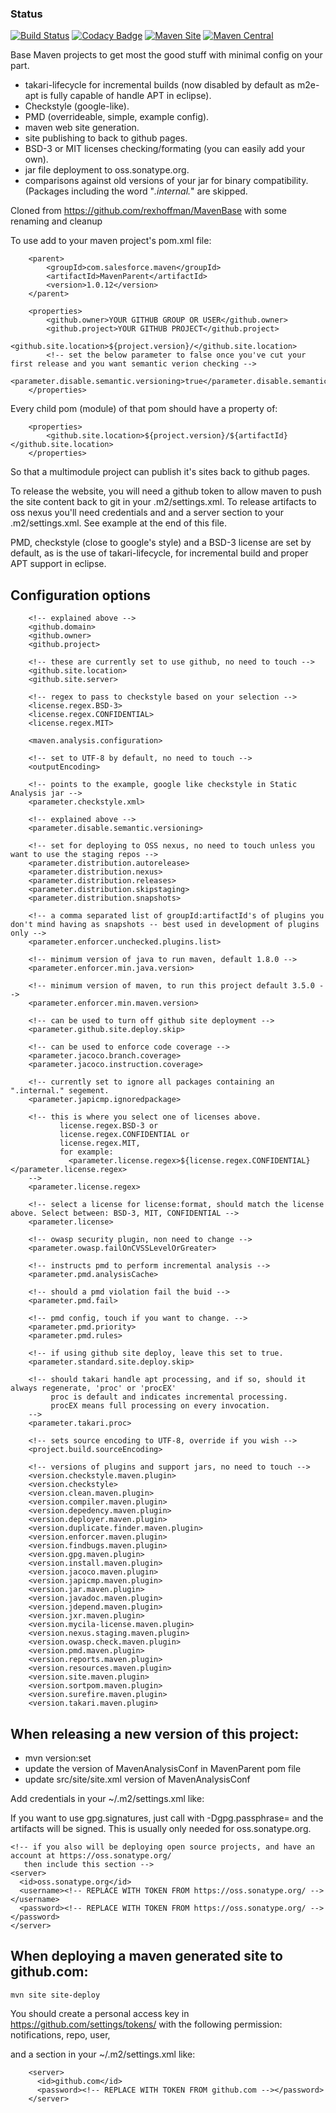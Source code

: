 ### Status ###

[![Build Status](https://travis-ci.org/salesforce/MavenParent.svg?branch=master)](https://travis-ci.org/salesforce/MavenParent)
[![Codacy Badge](https://api.codacy.com/project/badge/Grade/e23ae73e84bc4b76b912afdeb679dc22)](https://www.codacy.com/app/rexhoffman/MavenParent?utm_source=github.com&amp;utm_medium=referral&amp;utm_content=salesforce/MavenParent&amp;utm_campaign=Badge_Grade)
[![Maven Site](https://img.shields.io/badge/maven_site-1.0.11-green.svg)](https://salesforce.github.com/MavenParent/1.0.11/index.html)
[![Maven Central](https://maven-badges.herokuapp.com/maven-central/com.salesforce.maven/MavenParent/badge.svg)](https://maven-badges.herokuapp.com/maven-central/com.salesforce.maven/MavenParent)


Base Maven projects to get most the good stuff with minimal config on your part.
 * takari-lifecycle for incremental builds (now disabled by default as m2e-apt is fully capable of handle APT in eclipse).
 * Checkstyle (google-like).
 * PMD (overrideable, simple, example config).
 * maven web site generation.
 * site publishing to back to github pages.
 * BSD-3 or MIT licenses checking/formating (you can easily add your own).
 * jar file deployment to oss.sonatype.org.
 * comparisons against old versions of your jar for binary compatibility.  (Packages including the word "*.internal.*" are skipped.

Cloned from https://github.com/rexhoffman/MavenBase with some renaming and cleanup

To use add to your maven project's pom.xml file:

```
    <parent>
        <groupId>com.salesforce.maven</groupId>
        <artifactId>MavenParent</artifactId>
        <version>1.0.12</version>
    </parent>
```

```
    <properties>
        <github.owner>YOUR GITHUB GROUP OR USER</github.owner>
        <github.project>YOUR GITHUB PROJECT</github.project>
        <github.site.location>${project.version}/</github.site.location>
        <!-- set the below parameter to false once you've cut your first release and you want semantic verion checking -->
        <parameter.disable.semantic.versioning>true</parameter.disable.semantic.versioning>
    </properties>
```

Every child pom (module) of that pom should have a property of:

```
    <properties>
        <github.site.location>${project.version}/${artifactId}</github.site.location>
    </properties>
```

So that a multimodule project can publish it's sites back to github pages.

To release the website, you will need a github token to allow maven to push the site content back to git in your .m2/settings.xml.
To release artifacts to oss nexus you'll need credentials and and a server section to your .m2/settings.xml.  See example at the end of this file.


PMD, checkstyle (close to google's style) and a BSD-3 license are set by default, as is the use of takari-lifecycle,
for incremental build and proper APT support in eclipse.

## Configuration options

```
    <!-- explained above -->
    <github.domain>
    <github.owner>
    <github.project>
    
    <!-- these are currently set to use github, no need to touch -->
    <github.site.location>
    <github.site.server>
    
    <!-- regex to pass to checkstyle based on your selection -->
    <license.regex.BSD-3>
    <license.regex.CONFIDENTIAL>
    <license.regex.MIT>
    
    <maven.analysis.configuration>
    
    <!-- set to UTF-8 by default, no need to touch -->
    <outputEncoding>
    
    <!-- points to the example, google like checkstyle in Static Analysis jar -->
    <parameter.checkstyle.xml>
    
    <!-- explained above -->
    <parameter.disable.semantic.versioning>
    
    <!-- set for deploying to OSS nexus, no need to touch unless you want to use the staging repos -->
    <parameter.distribution.autorelease>
    <parameter.distribution.nexus>
    <parameter.distribution.releases>
    <parameter.distribution.skipstaging>
    <parameter.distribution.snapshots>
    
    <!-- a comma separated list of groupId:artifactId's of plugins you don't mind having as snapshots -- best used in development of plugins only -->
    <parameter.enforcer.unchecked.plugins.list>
    
    <!-- minimum version of java to run maven, default 1.8.0 -->
    <parameter.enforcer.min.java.version>
    
    <!-- minimum version of maven, to run this project default 3.5.0 -->
    <parameter.enforcer.min.maven.version> 
    
    <!-- can be used to turn off github site deployment -->
    <parameter.github.site.deploy.skip>
    
    <!-- can be used to enforce code coverage -->
    <parameter.jacoco.branch.coverage>
    <parameter.jacoco.instruction.coverage>
    
    <!-- currently set to ignore all packages containing an ".internal." segement.
    <parameter.japicmp.ignoredpackage>
    
    <!-- this is where you select one of licenses above.
           license.regex.BSD-3 or
           license.regex.CONFIDENTIAL or
           license.regex.MIT,
           for example:
             <parameter.license.regex>${license.regex.CONFIDENTIAL}</parameter.license.regex>
    -->    
    <parameter.license.regex>
    
    <!-- select a license for license:format, should match the license above. Select between: BSD-3, MIT, CONFIDENTIAL -->
    <parameter.license>
    
    <!-- owasp security plugin, non need to change -->
    <parameter.owasp.failOnCVSSLevelOrGreater>
    
    <!-- instructs pmd to perform incremental analysis -->
    <parameter.pmd.analysisCache>
    
    <!-- should a pmd violation fail the buid -->
    <parameter.pmd.fail>
    
    <!-- pmd config, touch if you want to change. -->
    <parameter.pmd.priority>
    <parameter.pmd.rules>
    
    <!-- if using github site deploy, leave this set to true.
    <parameter.standard.site.deploy.skip>
    
    <!-- should takari handle apt processing, and if so, should it always regenerate, 'proc' or 'procEX' 
         proc is default and indicates incremental processing.
         procEX means full processing on every invocation.
    -->
    <parameter.takari.proc>
    
    <!-- sets source encoding to UTF-8, override if you wish -->
    <project.build.sourceEncoding>
    
    <!-- versions of plugins and support jars, no need to touch -->
    <version.checkstyle.maven.plugin>
    <version.checkstyle>
    <version.clean.maven.plugin>
    <version.compiler.maven.plugin>
    <version.depedency.maven.plugin>
    <version.deployer.maven.plugin>
    <version.duplicate.finder.maven.plugin>
    <version.enforcer.maven.plugin>
    <version.findbugs.maven.plugin>
    <version.gpg.maven.plugin>
    <version.install.maven.plugin>
    <version.jacoco.maven.plugin>
    <version.japicmp.maven.plugin>
    <version.jar.maven.plugin>
    <version.javadoc.maven.plugin>
    <version.jdepend.maven.plugin>
    <version.jxr.maven.plugin>
    <version.mycila-license.maven.plugin>
    <version.nexus.staging.maven.plugin>
    <version.owasp.check.maven.plugin>
    <version.pmd.maven.plugin>
    <version.reports.maven.plugin>
    <version.resources.maven.plugin>
    <version.site.maven.plugin>
    <version.sortpom.maven.plugin>
    <version.surefire.maven.plugin>
    <version.takari.maven.plugin>
```    

## When releasing a new version of this project:

* mvn version:set
* update the version of MavenAnalysisConf in MavenParent pom file
* update src/site/site.xml version of MavenAnalysisConf 

Add credentials in your ~/.m2/settings.xml like:

If you want to use gpg.signatures, just call with -Dgpg.passphrase= and the artifacts will be signed. This is usually only needed for oss.sonatype.org.
    
    <!-- if you also will be deploying open source projects, and have an account at https://oss.sonatype.org/
       then include this section -->
    <server>
      <id>oss.sonatype.org</id>
      <username><!-- REPLACE WITH TOKEN FROM https://oss.sonatype.org/ --></username>
      <password><!-- REPLACE WITH TOKEN FROM https://oss.sonatype.org/ --></password>
    </server>

## When deploying a maven generated site to github.com:

```
mvn site site-deploy
```

You should create a personal access key in https://github.com/settings/tokens/ with the following permission: notifications, repo, user,

and a section in your ~/.m2/settings.xml like:

```
    <server>
      <id>github.com</id>
      <password><!-- REPLACE WITH TOKEN FROM github.com --></password>
    </server>
```
